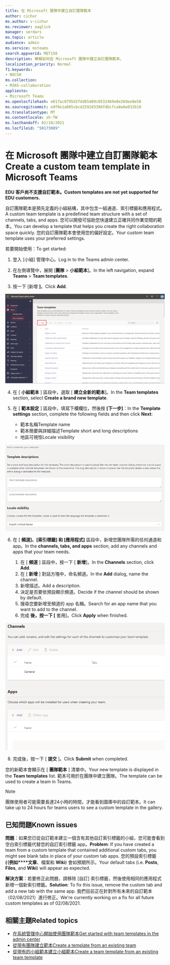 ```yaml
---
title: 在 Microsoft 團隊中建立自訂團隊範本
author: cichur
ms.author: v-cichur
ms.reviewer: aaglick
manager: serdars
ms.topic: article
audience: admin
ms.service: msteams
search.appverid: MET150
description: 瞭解如何在 Microsoft 團隊中建立自訂團隊範本。
localization_priority: Normal
f1.keywords:
- NOCSH
ms.collection:
- M365-collaboration
appliesto:
- Microsoft Teams
ms.openlocfilehash: e017ac0795d2fdd65d89c0532469e8e269ee0e58
ms.sourcegitcommit: e9f8e1a085cbcd2592d3386fdbcfca8a6e032b10
ms.translationtype: MT
ms.contentlocale: zh-TW
ms.lasthandoff: 02/10/2021
ms.locfileid: "50173089"
---
```

# <a name="create-a-custom-team-template-in-microsoft-teams"></a><span data-ttu-id="d4c3c-103">在 Microsoft 團隊中建立自訂團隊範本</span><span class="sxs-lookup"><span data-stu-id="d4c3c-103">Create a custom team template in Microsoft Teams</span></span>

<span data-ttu-id="d4c3c-104">**EDU 客戶尚不支援自訂範本。**</span><span class="sxs-lookup"><span data-stu-id="d4c3c-104">**Custom templates are not yet supported for EDU customers.**</span></span>

<span data-ttu-id="d4c3c-105">自訂團隊範本是預先定義的小組結構，其中包含一組通道、索引標籤和應用程式。</span><span class="sxs-lookup"><span data-stu-id="d4c3c-105">A custom team template is a predefined team structure with a set of channels, tabs, and apps.</span></span> <span data-ttu-id="d4c3c-106">您可以開發可協助您快速建立正確共同作業空間的範本。</span><span class="sxs-lookup"><span data-stu-id="d4c3c-106">You can develop a template that helps you create the right collaboration space quickly.</span></span> <span data-ttu-id="d4c3c-107">您的自訂團隊範本會使用您的偏好設定。</span><span class="sxs-lookup"><span data-stu-id="d4c3c-107">Your custom team template uses your preferred settings.</span></span>  

<span data-ttu-id="d4c3c-108">若要開始使用：</span><span class="sxs-lookup"><span data-stu-id="d4c3c-108">To get started:</span></span>

1. <span data-ttu-id="d4c3c-109">登入 [小組] 管理中心。</span><span class="sxs-lookup"><span data-stu-id="d4c3c-109">Log in to the Teams admin center.</span></span>

2. <span data-ttu-id="d4c3c-110">在左側導覽中，展開 [**團隊**  >  **小組範本**]。</span><span class="sxs-lookup"><span data-stu-id="d4c3c-110">In the left navigation, expand **Teams** > **Team templates**.</span></span>

3. <span data-ttu-id="d4c3c-111">按一下 [新增 **]**。</span><span class="sxs-lookup"><span data-stu-id="d4c3c-111">Click **Add**.</span></span>

![[團隊範本] 對話方塊的影像，其中醒目提示 [新增]。](media/team-templates-new.png)

4. <span data-ttu-id="d4c3c-113">在 [ **小組範本** ] 區段中，選取 [ **建立全新的範本**]。</span><span class="sxs-lookup"><span data-stu-id="d4c3c-113">In the **Team templates** section, select **Create a brand new template**.</span></span>

5. <span data-ttu-id="d4c3c-114">在 [ **範本設定** ] 區段中，填寫下欄欄位，然後按 **[下一步]**：</span><span class="sxs-lookup"><span data-stu-id="d4c3c-114">In the **Template settings** section, complete the following fields and then click **Next**:</span></span>
    - <span data-ttu-id="d4c3c-115">範本名稱</span><span class="sxs-lookup"><span data-stu-id="d4c3c-115">Template name</span></span>
    - <span data-ttu-id="d4c3c-116">範本簡要與詳細描述</span><span class="sxs-lookup"><span data-stu-id="d4c3c-116">Template short and long descriptions</span></span>
    - <span data-ttu-id="d4c3c-117">地區可視性</span><span class="sxs-lookup"><span data-stu-id="d4c3c-117">Locale visibility</span></span>  

![[團隊範本設定命名] 對話方塊的影像。](media/template-add-a-name.png)

6. <span data-ttu-id="d4c3c-119">在 [ **頻道]、[索引標籤] 和 [應用程式]** 區段中，新增您團隊所需的任何通道和 app。</span><span class="sxs-lookup"><span data-stu-id="d4c3c-119">In the **channels, tabs, and apps** section, add any channels and apps that your team needs.</span></span>

    1. <span data-ttu-id="d4c3c-120">在 [ **頻道** ] 區段中，按一下 [ **新增**]。</span><span class="sxs-lookup"><span data-stu-id="d4c3c-120">In the **Channels** section, click **Add**.</span></span>
    2. <span data-ttu-id="d4c3c-121">在 [ **新增** ] 對話方塊中，命名頻道。</span><span class="sxs-lookup"><span data-stu-id="d4c3c-121">In the **Add** dialog, name the channel.</span></span>
    3. <span data-ttu-id="d4c3c-122">新增描述。</span><span class="sxs-lookup"><span data-stu-id="d4c3c-122">Add a description.</span></span>
    4. <span data-ttu-id="d4c3c-123">決定是否要依預設顯示頻道。</span><span class="sxs-lookup"><span data-stu-id="d4c3c-123">Decide if the channel should be shown by default.</span></span>
    5. <span data-ttu-id="d4c3c-124">搜尋您要新增至頻道的 app 名稱。</span><span class="sxs-lookup"><span data-stu-id="d4c3c-124">Search for an app name that you want to add to the channel.</span></span>
    6. <span data-ttu-id="d4c3c-125">完成 **後，按一下 [** 套用]。</span><span class="sxs-lookup"><span data-stu-id="d4c3c-125">Click **Apply** when finished.</span></span>

![[小組範本] 通道、[索引標籤] 和 [應用程式] 畫面的影像。](media/template-channels-tabs-apps.png)

8. <span data-ttu-id="d4c3c-127">完成後，按一下 [ **提交** ]。</span><span class="sxs-lookup"><span data-stu-id="d4c3c-127">Click **Submit** when completed.</span></span>

<span data-ttu-id="d4c3c-128">您的新範本會顯示在 [ **團隊範本** ] 清單中。</span><span class="sxs-lookup"><span data-stu-id="d4c3c-128">Your new template is displayed in the **Team templates** list.</span></span> <span data-ttu-id="d4c3c-129">範本可用於在團隊中建立團隊。</span><span class="sxs-lookup"><span data-stu-id="d4c3c-129">The template can be used to create a team in Teams.</span></span>

> [!Note]
> <span data-ttu-id="d4c3c-130">團隊使用者可能需要長達24小時的時間，才能看到圖庫中的自訂範本。</span><span class="sxs-lookup"><span data-stu-id="d4c3c-130">It can take up to 24 hours for teams users to see a custom template in the gallery.</span></span>

## <a name="known-issues"></a><span data-ttu-id="d4c3c-131">已知問題</span><span class="sxs-lookup"><span data-stu-id="d4c3c-131">Known issues</span></span> 

<span data-ttu-id="d4c3c-132">**問題**：如果您已從自訂範本建立一個含有其他自訂索引標籤的小組，您可能會看到空白索引標籤代替您的自訂索引標籤 app。</span><span class="sxs-lookup"><span data-stu-id="d4c3c-132">**Problem**: If you have created a team from a custom template that contained additional custom tabs, you might see blank tabs in place of your custom tab apps.</span></span> <span data-ttu-id="d4c3c-133">您的預設索引標籤 **(（例如\*\*\*\*文章**、檔案和 **Wiki**) 會如預期所示。</span><span class="sxs-lookup"><span data-stu-id="d4c3c-133">Your default tabs (i.e. **Posts**, **Files**, and **Wiki**) will appear as expected.</span></span>

<span data-ttu-id="d4c3c-134">**解決方案**：若要修正此問題，請移除 [自訂] 索引標籤，然後使用相同的應用程式新增一個新索引標籤。</span><span class="sxs-lookup"><span data-stu-id="d4c3c-134">**Solution**: To fix this issue, remove the custom tab and add a new tab with the same app.</span></span> <span data-ttu-id="d4c3c-135">我們目前正在針對所有未來的自訂範本（02/08/2021）進行修正。</span><span class="sxs-lookup"><span data-stu-id="d4c3c-135">We're currently working on a fix for all future custom templates as of 02/08/2021.</span></span>

## <a name="related-topics"></a><span data-ttu-id="d4c3c-136">相關主題</span><span class="sxs-lookup"><span data-stu-id="d4c3c-136">Related topics</span></span>

- [<span data-ttu-id="d4c3c-137">在系統管理中心開始使用團隊範本</span><span class="sxs-lookup"><span data-stu-id="d4c3c-137">Get started with team templates in the admin center</span></span>](get-started-with-teams-templates-in-the-admin-console.md)
- [<span data-ttu-id="d4c3c-138">從現有團隊建立範本</span><span class="sxs-lookup"><span data-stu-id="d4c3c-138">Create a template from an existing team</span></span>](create-template-from-existing-team.md)
- [<span data-ttu-id="d4c3c-139">從現有的小組範本建立小組範本</span><span class="sxs-lookup"><span data-stu-id="d4c3c-139">Create a team template from an existing team template</span></span>](create-template-from-existing-template.md)
